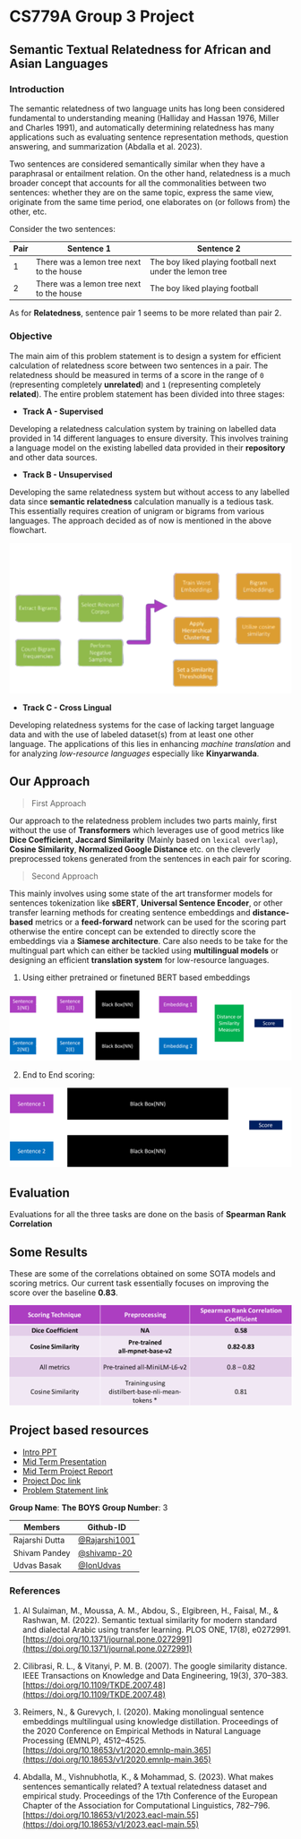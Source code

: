 # CS779A Group 3 Project

## Semantic Textual Relatedness for African and Asian Languages

### Introduction

The semantic relatedness of two language units has long been considered fundamental to understanding meaning (Halliday and Hassan 1976, Miller and Charles 1991), and automatically determining relatedness has many applications such as evaluating sentence representation methods, question answering, and summarization (Abdalla et al. 2023).

Two sentences are considered semantically similar when they have a paraphrasal or entailment relation. On the other hand, relatedness is a much broader concept that accounts for all the commonalities between two sentences: whether they are on the same topic, express the same view, originate from the same time period, one elaborates on (or follows from) the other, etc. 

Consider the two sentences:

| Pair | Sentence 1                               | Sentence 2                                               | 
|------|------------------------------------------|----------------------------------------------------------|
| 1    | There was a lemon tree next to the house | The boy liked playing football next under the lemon tree |
| 2    | There was a lemon tree next to the house | The boy liked playing football                           |


As for __Relatedness__, sentence pair 1 seems to be more related than pair 2.

### Objective

The main aim of this problem statement is to design a system for efficient calculation of relatedness score between two sentences in a pair. The relatedness should be measured in terms of a score in the range of `0` (representing completely **unrelated**) and `1` (representing completely **related**). The entire problem statement has been divided into three stages:

- **Track A - Supervised**

Developing a relatedness calculation system by training on labelled data provided in 14 different languages to ensure diversity. This involves training a language model on the existing labelled data provided in their __repository__ and other data sources. 

- **Track B - Unsupervised**

Developing the same relatedness system but without access to any labelled data since **semantic relatedness** calculation manually is a tedious task. This essentially requires creation of unigram or bigrams from various languages. The approach decided as of now is mentioned in the above flowchart.

![Image alterantive](assets/unsupervised.png)

- **Track C - Cross Lingual**

Developing relatedness systems for the case of lacking target language data and with the use of labeled dataset(s) from at least one other language. The applications of this lies in enhancing *machine translation* and for analyzing *low-resource languages* especially like **Kinyarwanda**.

## Our Approach

> First Approach

Our approach to the relatedness problem includes two parts mainly, first without the use of **Transformers** which leverages use of good metrics like **Dice Coefficient**, **Jaccard Similarity** (Mainly based on `lexical overlap`), **Cosine Similarity**, **Normalized Google Distance** etc. on the cleverly preprocessed tokens generated from the sentences in each pair for scoring. 


> Second Approach

This mainly involves using some state of the art transformer models for sentences tokenization like **sBERT**, **Universal Sentence Encoder**, or other transfer learning methods for creating sentence embeddings and **distance-based** metrics or a **feed-forward**
network can be used for the scoring part otherwise the entire concept can be extended to directly score the embeddings via a **Siamese architecture**. Care also needs to be take for the multingual part which can either be tackled using **multilingual models** or designing an efficient **translation system** for low-resource languages.

1. Using either pretrained or finetuned BERT based embeddings

![Image Alternative](assets/sbert.png)

2. End to End scoring:

![Image Alternative](assets/siamese.png)

## Evaluation

Evaluations for all the three tasks are done on the basis of **Spearman Rank Correlation**

## Some Results

These are some of the correlations obtained on some SOTA models and scoring metrics. Our current task essentially focuses on improving the score over the baseline **0.83**.

![](assets/results1.png)


## Project based resources

- [Intro PPT](https://github.com/Rajarshi1001/CS779AProject/blob/master/CS779A_theBoys.pdf)
- [Mid Term Presentation]([CS779_theBoys_MidTerm.pdf](https://github.com/Rajarshi1001/CS779AProject/blob/master/CS779_theBoys_MidTerm.pdf))
- [Mid Term Project Report]()
- [Project Doc link](https://docs.google.com/document/d/1Real5lpdL3gTRXVUCN71ZB56jWot9Q2bcvxHIIhXDeo/edit)
- [Problem Statement link](https://semantic-textual-relatedness.github.io/)  


__Group Name__: __The BOYS__
__Group Number__: 3

|Members | Github-ID |
| --- | --- |
| Rajarshi Dutta | [@Rajarshi1001](https://github.com/Rajarshi1001) |
| Shivam Pandey | [@shivamp-20](https://github.com/shivamp-20)|
| Udvas Basak | [@IonUdvas](https://github.com/IonUdvas)|


### References

1. Al Sulaiman, M., Moussa, A. M., Abdou, S., Elgibreen, H., Faisal, M., & Rashwan, M. (2022). Semantic textual similarity for modern standard and dialectal Arabic using transfer learning. PLOS ONE, 17(8), e0272991. [https://doi.org/10.1371/journal.pone.0272991](https://doi.org/10.1371/journal.pone.0272991)

2. Cilibrasi, R. L., & Vitanyi, P. M. B. (2007). The google similarity distance. IEEE Transactions on Knowledge and Data Engineering, 19(3), 370–383. [https://doi.org/10.1109/TKDE.2007.48](https://doi.org/10.1109/TKDE.2007.48) 

3. Reimers, N., & Gurevych, I. (2020). Making monolingual sentence embeddings multilingual using knowledge distillation. Proceedings of the 2020 Conference on Empirical Methods in Natural Language Processing (EMNLP), 4512–4525. [https://doi.org/10.18653/v1/2020.emnlp-main.365](https://doi.org/10.18653/v1/2020.emnlp-main.365)

4. Abdalla, M., Vishnubhotla, K., & Mohammad, S. (2023). What makes sentences semantically related? A textual relatedness dataset and empirical study. Proceedings of the 17th Conference of the European Chapter of the Association for Computational Linguistics, 782–796. [https://doi.org/10.18653/v1/2023.eacl-main.55](https://doi.org/10.18653/v1/2023.eacl-main.55)


<br>
